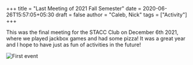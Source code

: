 +++
title = "Last Meeting of 2021 Fall Semester"
date = 2020-06-26T15:57:05+05:30
draft = false
author = "Caleb, Nick"
tags = ["Activity"]
+++

This was the final meeting for the STACC Club on December 6th 2021, where we played jackbox games and had some pizza! 
It was a great year and I hope to have just as fun of activities in the future!

![First event](/images/JackBox.jpg)

